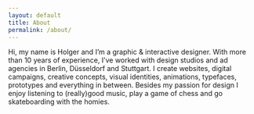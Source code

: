 ```yaml
---
layout: default
title: About
permalink: /about/
---
```


Hi, my name is Holger and I’m a graphic & interactive designer. With more than 10 years of experience, I’ve worked with design studios and ad agencies in Berlin, Düsseldorf and Stuttgart. I create websites, digital campaigns, creative concepts, visual identities, animations, typefaces, prototypes and everything in between. Besides my passion for design I enjoy listening to (really)good music, play a game of chess and go skateboarding with the homies.
